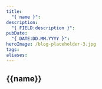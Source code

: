 ```yaml
---
title:
  "{ name }": 
description:
  "{ FIELD:description }": 
pubDate:
  "{ DATE:DD.MM.YYYY }": 
heroImage: /blog-placeholder-3.jpg
tags: 
aliases:
---
```

## {{name}}

